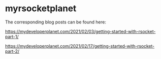 # myrsocketplanet

The corresponding blog posts can be found here: 

https://mydeveloperplanet.com/2021/02/03/getting-started-with-rsocket-part-1/

https://mydeveloperplanet.com/2021/02/17/getting-started-with-rsocket-part-2/
